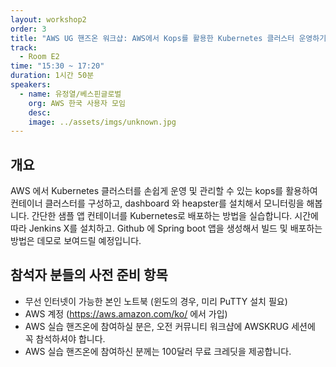 ```yaml
---
layout: workshop2
order: 3
title: "AWS UG 핸즈온 워크샵: AWS에서 Kops를 활용한 Kubernetes 클러스터 운영하기"
track:
  - Room E2
time: "15:30 ~ 17:20"
duration: 1시간 50분
speakers:
  - name: 유정열/베스핀글로벌
    org: AWS 한국 사용자 모임 
    desc: 
    image: ../assets/imgs/unknown.jpg
---
```

## 개요
AWS 에서 Kubernetes 클러스터를 손쉽게 운영 및 관리할 수 있는 kops를 활용하여 컨테이너 클러스터를 구성하고, dashboard 와 heapster를 설치해서 모니터링을 해봅니다. 간단한 샘플 앱 컨테이너를 Kubernetes로 배포하는 방법을 실습합니다. 시간에 따라 Jenkins X를 설치하고. Github 에 Spring boot 앱을 생성해서 빌드 및 배포하는 방법은 데모로 보여드릴 예정입니다.

## 참석자 분들의 사전 준비 항목
- 무선 인터넷이 가능한 본인 노트북 (윈도의 경우, 미리 PuTTY 설치 필요)
- AWS 계정 (https://aws.amazon.com/ko/ 에서 가입)
- AWS 실습 핸즈온에 참여하실 분은, 오전 커뮤니티 워크샵에 AWSKRUG 세션에 꼭 참석하셔야 합니다.
- AWS 실습 핸즈온에 참여하신 분께는 100달러 무료 크레딧을 제공합니다.
